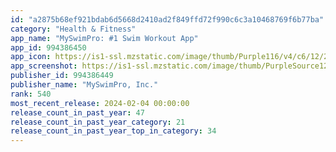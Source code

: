 ```yaml
---
id: "a2875b68ef921bdab6d5668d2410ad2f849ffd72f990c6c3a10468769f6b77ba"
category: "Health & Fitness"
app_name: "MySwimPro: #1 Swim Workout App"
app_id: 994386450
app_icon: https://is1-ssl.mzstatic.com/image/thumb/Purple116/v4/c6/12/28/c61228bb-f715-a15c-2448-d2f920961053/AppIcon-prod-0-1x_U007emarketing-0-7-0-85-220-0.png/1024x1024bb.png
app_screenshot: https://is1-ssl.mzstatic.com/image/thumb/PurpleSource126/v4/e3/d9/f8/e3d9f8b3-ac0c-6b5d-1e2c-406b364403a4/ede3f4e4-8b42-4d01-bac7-4bee6882f4c0_1_1284_x_2778.jpg/1284x2778bb.png
publisher_id: 994386449
publisher_name: "MySwimPro, Inc."
rank: 540
most_recent_release: 2024-02-04 00:00:00
release_count_in_past_year: 47
release_count_in_past_year_category: 21
release_count_in_past_year_top_in_category: 34
---
```

